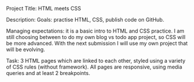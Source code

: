 Project Title:
HTML meets CSS

Description:
Goals: practise HTML, CSS, publish code on GitHub.

Managing expectations: it is a basic intro to HTML and CSS practice. I am still choosing between to do my own blog vs todo app project, so CSS will be more advanced. With the next submission I will use my own project that will be evolving.

Task:
3 HTML pages which are linked to each other, styled using a variety of CSS rules (without framework). All pages are responsive, using media queries and at least 2 breakpoints.